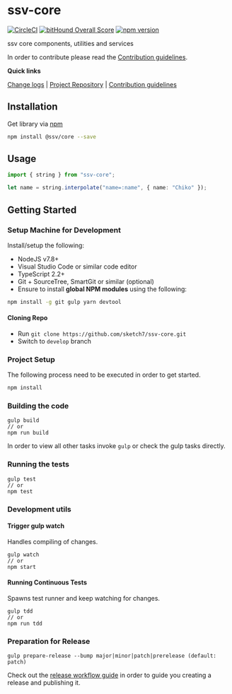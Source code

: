 [projectUri]: https://github.com/sketch7/ssv-core
[projectGit]: https://github.com/sketch7/ssv-core.git
[changeLog]: ./doc/CHANGELOG.md

[contribWiki]: ./doc/CONTRIBUTION.md
[releaseWorkflowWiki]: ./doc/RELEASE-WORKFLOW.md

[npm]: https://www.npmjs.com

# ssv-core
[![CircleCI](https://circleci.com/gh/sketch7/ssv-core.svg?style=svg)](https://circleci.com/gh/sketch7/ssv-core)
[![bitHound Overall Score](https://www.bithound.io/github/sketch7/ssv-core/badges/score.svg)](https://www.bithound.io/github/sketch7/ssv-core)
[![npm version](https://badge.fury.io/js/ssv-core.svg)](https://badge.fury.io/js/ssv-core)

ssv core components, utilities and services

In order to contribute please read the [Contribution guidelines][contribWiki].

**Quick links**

[Change logs][changeLog] | [Project Repository][projectUri] | [Contribution guidelines][contribWiki]

## Installation

Get library via [npm]
```bash
npm install @ssv/core --save
```

## Usage

```ts
import { string } from "ssv-core";

let name = string.interpolate("name=:name", { name: "Chiko" });
```


## Getting Started

### Setup Machine for Development
Install/setup the following:

- NodeJS v7.8+
- Visual Studio Code or similar code editor
- TypeScript 2.2+
- Git + SourceTree, SmartGit or similar (optional)
- Ensure to install **global NPM modules** using the following:


```bash
npm install -g git gulp yarn devtool
```


#### Cloning Repo

- Run `git clone https://github.com/sketch7/ssv-core.git`
- Switch to `develop` branch


### Project Setup
The following process need to be executed in order to get started.

```bash
npm install
```


### Building the code

```
gulp build
// or
npm run build
```
In order to view all other tasks invoke `gulp` or check the gulp tasks directly.

### Running the tests

```
gulp test
// or
npm test
```


### Development utils

#### Trigger gulp watch
Handles compiling of changes.
```
gulp watch
// or
npm start
```


#### Running Continuous Tests
Spawns test runner and keep watching for changes.
```
gulp tdd
// or
npm run tdd
```


### Preparation for Release

```
gulp prepare-release --bump major|minor|patch|prerelease (default: patch)
```
Check out the [release workflow guide][releaseWorkflowWiki] in order to guide you creating a release and publishing it.